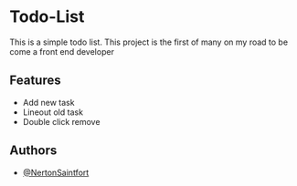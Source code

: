 # Todo-List

This is a simple todo list. This project is the first of many on my road to be come a front end developer

## Features

- Add new task
- Lineout old task
- Double click remove 

## Authors

- [@NertonSaintfort](https://github.com/NertonSaintfort)
